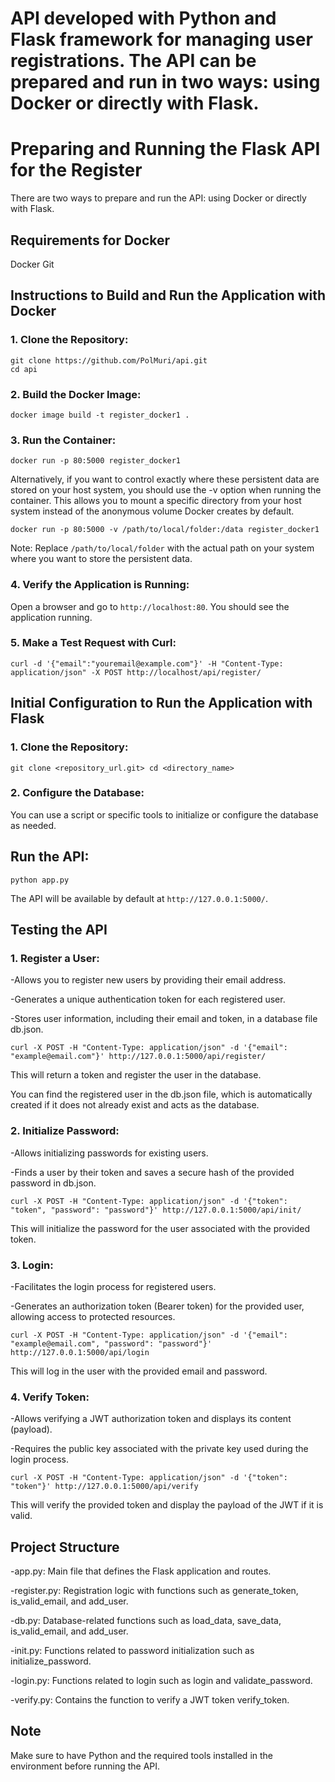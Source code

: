 #  API developed with Python and Flask framework for managing user registrations. The API can be prepared and run in two ways: using Docker or directly with Flask.

# Preparing and Running the Flask API for the Register

There are two ways to prepare and run the API: using Docker or directly with Flask.

## Requirements for Docker

Docker
Git
## Instructions to Build and Run the Application with Docker

### 1. Clone the Repository:
```
git clone https://github.com/PolMuri/api.git
cd api
```

### 2. Build the Docker Image:
````
docker image build -t register_docker1 .
````

### 3. Run the Container:
````
docker run -p 80:5000 register_docker1
````

Alternatively, if you want to control exactly where these persistent data are stored on your host system, you should use the -v option when running the container. This allows you to mount a specific directory from your host system instead of the anonymous volume Docker creates by default.
````
docker run -p 80:5000 -v /path/to/local/folder:/data register_docker1
````
Note: Replace ``/path/to/local/folder`` with the actual path on your system where you want to store the persistent data.

### 4. Verify the Application is Running:

Open a browser and go to ``http://localhost:80``. You should see the application running.

### 5. Make a Test Request with Curl:
````
curl -d '{"email":"youremail@example.com"}' -H "Content-Type: application/json" -X POST http://localhost/api/register/
````

## Initial Configuration to Run the Application with Flask
### 1. Clone the Repository:
````
git clone <repository_url.git> cd <directory_name>
````

### 2. Configure the Database:

You can use a script or specific tools to initialize or configure the database as needed.

## Run the API:
````
python app.py
````
The API will be available by default at ``http://127.0.0.1:5000/``.

## Testing the API

### 1. Register a User:

-Allows you to register new users by providing their email address.

-Generates a unique authentication token for each registered user.

-Stores user information, including their email and token, in a database file db.json.
````
curl -X POST -H "Content-Type: application/json" -d '{"email": "example@email.com"}' http://127.0.0.1:5000/api/register/
````
This will return a token and register the user in the database.

You can find the registered user in the db.json file, which is automatically created if it does not already exist and acts as the database.

### 2. Initialize Password:

-Allows initializing passwords for existing users.

-Finds a user by their token and saves a secure hash of the provided password in db.json.
````
curl -X POST -H "Content-Type: application/json" -d '{"token": "token", "password": "password"}' http://127.0.0.1:5000/api/init/
````
This will initialize the password for the user associated with the provided token.

### 3. Login:

-Facilitates the login process for registered users.

-Generates an authorization token (Bearer token) for the provided user, allowing access to protected resources.
````
curl -X POST -H "Content-Type: application/json" -d '{"email": "example@email.com", "password": "password"}' http://127.0.0.1:5000/api/login
````
This will log in the user with the provided email and password.

### 4. Verify Token:

-Allows verifying a JWT authorization token and displays its content (payload).

-Requires the public key associated with the private key used during the login process.
````
curl -X POST -H "Content-Type: application/json" -d '{"token": "token"}' http://127.0.0.1:5000/api/verify
````
This will verify the provided token and display the payload of the JWT if it is valid.

## Project Structure

-app.py: Main file that defines the Flask application and routes.

-register.py: Registration logic with functions such as generate_token, is_valid_email, and add_user.

-db.py: Database-related functions such as load_data, save_data, is_valid_email, and add_user.

-init.py: Functions related to password initialization such as initialize_password.

-login.py: Functions related to login such as login and validate_password.

-verify.py: Contains the function to verify a JWT token verify_token.

## Note

Make sure to have Python and the required tools installed in the environment before running the API.


